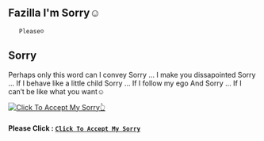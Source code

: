 
## Fazilla I'm Sorry☺
       Please☺

## Sorry
Perhaps only this word can I convey
Sorry … I make you dissapointed
Sorry … If I behave like a little child
Sorry … If I follow my ego
And Sorry … If I can’t be like what you want☺


<p><a href=""> <img src="https://pin.it/5loomM2" alt="Click To Accept My Sorry👆" /></a></p>


#### Please Click : [`Click To Accept My Sorry`](https://wa.me/62857-3126-1728?text=aku+menerima+maaf+mu🤣)
